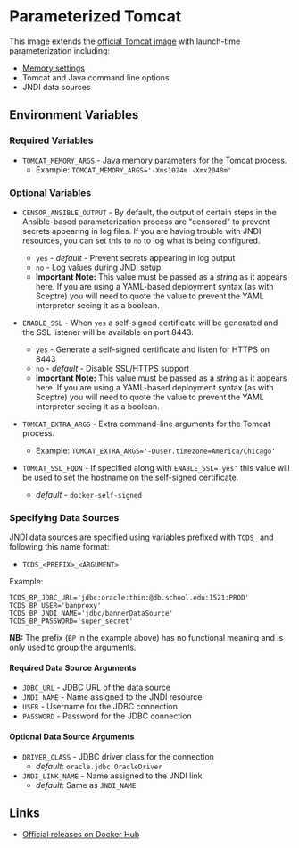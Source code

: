 # Parameterized Tomcat

This image extends the [official Tomcat image](https://hub.docker.com/_/tomcat)
with launch-time parameterization including:

* [Memory settings](#memory-settings)
* Tomcat and Java command line options
* JNDI data sources

## Environment Variables
### Required Variables

* `TOMCAT_MEMORY_ARGS` - Java memory parameters for the Tomcat process.
  * Example: `TOMCAT_MEMORY_ARGS='-Xms1024m -Xmx2048m'`

### Optional Variables

* `CENSOR_ANSIBLE_OUTPUT` - By default, the output of certain steps in the 
  Ansible-based parameterization process are "censored" to prevent secrets 
  appearing in log files. If you are having trouble with JNDI resources, you can
  set this to `no` to log what is being configured.
  * `yes` - _default_ - Prevent secrets appearing in log output
  * `no` - Log values during JNDI setup
  * **Important Note:** This value must be passed as a *string* as it appears 
    here. If you are using a YAML-based deployment syntax (as with Sceptre) you
    will need to quote the value to prevent the YAML interpreter seeing it as a
    boolean.

* `ENABLE_SSL` - When `yes` a self-signed certificate will be generated and the
  SSL listener will be available on port 8443.
  * `yes` - Generate a self-signed certificate and listen for HTTPS on 8443
  * `no` - _default_ - Disable SSL/HTTPS support
  * **Important Note:** This value must be passed as a *string* as it appears 
    here. If you are using a YAML-based deployment syntax (as with Sceptre) you
    will need to quote the value to prevent the YAML interpreter seeing it as a
    boolean.

* `TOMCAT_EXTRA_ARGS` - Extra command-line arguments for the Tomcat process.
  * Example: `TOMCAT_EXTRA_ARGS='-Duser.timezone=America/Chicago'`

* `TOMCAT_SSL_FQDN` - If specified along with `ENABLE_SSL='yes'` this value will
  be used to set the hostname on the self-signed certificate.
  * _default_ - `docker-self-signed`

### Specifying Data Sources

JNDI data sources are specified using variables prefixed with `TCDS_` and 
following this name format:

* `TCDS_<PREFIX>_<ARGUMENT>`

Example:
```
TCDS_BP_JDBC_URL='jdbc:oracle:thin:@db.school.edu:1521:PROD'
TCDS_BP_USER='banproxy'
TCDS_BP_JNDI_NAME='jdbc/bannerDataSource'
TCDS_BP_PASSWORD='super_secret'
```

**NB:** The prefix (`BP` in the example above) has no functional meaning and is
only used to group the arguments.

#### Required Data Source Arguments

* `JDBC_URL` - JDBC URL of the data source
* `JNDI_NAME` - Name assigned to the JNDI resource
* `USER` - Username for the JDBC connection
* `PASSWORD` - Password for the JDBC connection

#### Optional Data Source Arguments

* `DRIVER_CLASS` - JDBC driver class for the connection
  * _default_: `oracle.jdbc.OracleDriver`
* `JNDI_LINK_NAME` - Name assigned to the JNDI link
  * _default_: Same as `JNDI_NAME`

## Links

* [Official releases on Docker Hub](https://hub.docker.com/r/sigcorp/tomcat)
